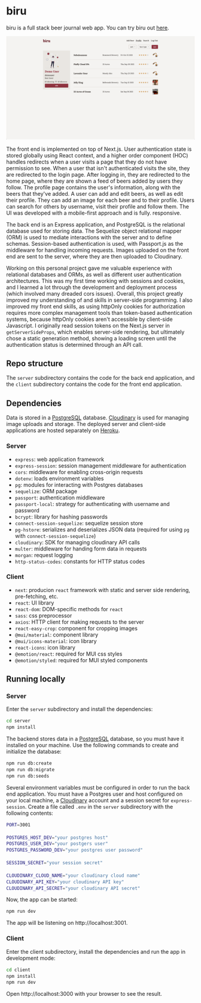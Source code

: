 # biru

biru is a full stack beer journal web app. You can try biru out [here](https://journal.biru.cool).

![Profile page](profile_screenshot.png)

The front end is implemented on top of Next.js. User authentication state is stored globally using React context, and a higher order component (HOC) handles redirects when a user visits a page that they do not have permission to see. When a user that isn't authenticated visits the site, they are redirected to the login page. After logging in, they are redirected to the home page, where they are shown a feed of beers added by users they follow. The profile page contains the user's information, along with the beers that they've added. A user can add and edit beers, as well as edit their profile. They can add an image for each beer and to their profile. Users can search for others by username, visit their profile and follow them. The UI was developed with a mobile-first approach and is fully. responsive.

The back end is an Express application, and PostgreSQL is the relational database used for storing data. The Sequelize object relational mapper (ORM) is used to mediate interactions with the server and to define schemas. Session-based authentication is used, with Passport.js as the middleware for handling incoming requests. Images uploaded on the front end are sent to the server, where they are then uploaded to Cloudinary.

Working on this personal project gave me valuable experience with relational databases and ORMs, as well as different user authentication architectures. This was my first time working with sessions and cookies, and I learned a lot through the development and deployment process (which involved many dreaded cors issues). Overall, this project greatly improved my understanding of and skills in server-side programming. I also improved my front end skills, as using httpOnly cookies for authorization requires more complex management tools than token-based authentication systems, because httpOnly cookies aren't accessible by client-side Javascript. I originally read session tokens on the Next.js server in `getServerSideProps`, which enables server-side rendering, but ultimately chose a static generation method, showing a loading screen until the authentication status is determined through an API call.

## Repo structure

The `server` subdirectory contains the code for the back end application, and the `client` subdirectory contains the code for the front end application.

## Dependencies

Data is stored in a [PostgreSQL](https://www.postgresql.org/) database. [Cloudinary](https://cloudinary.com/) is used for managing image uploads and storage. The deployed server and client-side applications are hosted separately on [Heroku](https://www.heroku.com/).

### Server

- `express`: web application framework
- `express-session`: session management middleware for authentication
- `cors`: middleware for enabling cross-origin requests
- `dotenv`: loads environment variables
- `pg`: modules for interacting with Postgres databases
- `sequelize`: ORM package
- `passport`: authentication middleware
- `passport-local`: strategy for authenticating with username and password
- `bcrypt`: library for hashing passwords
- `connect-session-sequelize`: sequelize session store
- `pg-hstore`: serializes and deserializes JSON data (required for using `pg` with `connect-session-sequelize`)
- `cloudinary`: SDK for managing cloudinary API calls
- `multer`: middleware for handing form data in requests
- `morgan`: request logging
- `http-status-codes`: constants for HTTP status codes

### Client

- `next`: producion `react` framework with static and server side rendering, pre-fetching, etc.
- `react`: UI library
- `react-dom`: DOM-specific methods for `react`
- `sass`: css preprocessor
- `axios`: HTTP client for making requests to the server
- `react-easy-crop`: component for cropping images
- `@mui/material`: component library
- `@mui/icons-material`: icon library
- `react-icons`: icon library
- `@emotion/react`: required for MUI css styles 
- `@emotion/styled`: required for MUI styled components

## Running locally

### Server

Enter the `server` subdirectory and install the dependencies:

```bash
cd server
npm install
```

The backend stores data in a [PostgreSQL](https://www.postgresql.org/) database, so you must have it installed on your machine. Use the following commands to create and initialize the database:

```bash
npm run db:create
npm run db:migrate
npm run db:seeds
```

Several environment variables must be configured in order to run the back end application. You must have a Postgres user and host configured on your local machine, a [Cloudinary](https://cloudinary.com/) account and a session secret for `express-session`. Create a file called `.env` in the `server` subdirectory with the following contents:

```bash
PORT=3001

POSTGRES_HOST_DEV="your postgres host"
POSTGRES_USER_DEV="your postgers user"
POSTGRES_PASSWORD_DEV="your postgres user password"

SESSION_SECRET="your session secret"

CLOUDINARY_CLOUD_NAME="your cloudinary cloud name"
CLOUDINARY_API_KEY="your cloudinary API key"
CLOUDINARY_API_SECRET="your cloudinary API secret"
```

Now, the app can be started:

```bash
npm run dev
```

The app will be listening on http://localhost:3001.

### Client

Enter the client subdirectory, install the dependencies and run the app in development mode:

```bash
cd client
npm install
npm run dev
```

Open http://localhost:3000 with your browser to see the result.
